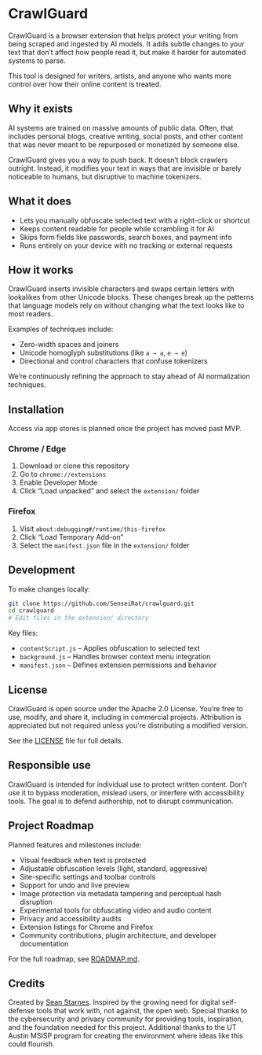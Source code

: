 # CrawlGuard

CrawlGuard is a browser extension that helps protect your writing from being scraped and ingested by AI models. It adds subtle changes to your text that don’t affect how people read it, but make it harder for automated systems to parse.

This tool is designed for writers, artists, and anyone who wants more control over how their online content is treated.

## Why it exists

AI systems are trained on massive amounts of public data. Often, that includes personal blogs, creative writing, social posts, and other content that was never meant to be repurposed or monetized by someone else.

CrawlGuard gives you a way to push back. It doesn’t block crawlers outright. Instead, it modifies your text in ways that are invisible or barely noticeable to humans, but disruptive to machine tokenizers.

## What it does

- Lets you manually obfuscate selected text with a right-click or shortcut
- Keeps content readable for people while scrambling it for AI
- Skips form fields like passwords, search boxes, and payment info
- Runs entirely on your device with no tracking or external requests

## How it works

CrawlGuard inserts invisible characters and swaps certain letters with lookalikes from other Unicode blocks. These changes break up the patterns that language models rely on without changing what the text looks like to most readers.

Examples of techniques include:

- Zero-width spaces and joiners
- Unicode homoglyph substitutions (like `a → а`, `e → е`)
- Directional and control characters that confuse tokenizers

We’re continuously refining the approach to stay ahead of AI normalization techniques.

## Installation
Access via app stores is planned once the project has moved past MVP.

### Chrome / Edge

1. Download or clone this repository
2. Go to `chrome://extensions`
3. Enable Developer Mode
4. Click “Load unpacked” and select the `extension/` folder

### Firefox

1. Visit `about:debugging#/runtime/this-firefox`
2. Click “Load Temporary Add-on”
3. Select the `manifest.json` file in the `extension/` folder

## Development

To make changes locally:

```bash
git clone https://github.com/SenseiRat/crawlguard.git
cd crawlguard
# Edit files in the extension/ directory
```

Key files:

- `contentScript.js` – Applies obfuscation to selected text
- `background.js` – Handles browser context menu integration
- `manifest.json` – Defines extension permissions and behavior

## License

CrawlGuard is open source under the Apache 2.0 License. You’re free to use, modify, and share it, including in commercial projects. Attribution is appreciated but not required unless you're distributing a modified version.

See the [LICENSE](LICENSE) file for full details.

## Responsible use

CrawlGuard is intended for individual use to protect written content. Don’t use it to bypass moderation, mislead users, or interfere with accessibility tools. The goal is to defend authorship, not to disrupt communication.

## Project Roadmap
Planned features and milestones include:

- Visual feedback when text is protected
- Adjustable obfuscation levels (light, standard, aggressive)
- Site-specific settings and toolbar controls
- Support for undo and live preview
- Image protection via metadata tampering and perceptual hash disruption
- Experimental tools for obfuscating video and audio content
- Privacy and accessibility audits
- Extension listings for Chrome and Firefox
- Community contributions, plugin architecture, and developer documentation

For the full roadmap, see [ROADMAP.md](./ROADMAP.md).

## Credits

Created by [Sean Starnes](https://starnes.cloud). Inspired by the growing need for digital self-defense tools that work with, not against, the open web.  Special thanks to the cybersecurity and privacy community for providing tools, inspiration, and the foundation needed for this project.  Additional thanks to the UT Austin MSISP program for creating the environment where ideas like this could flourish.
